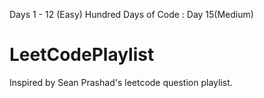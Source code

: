 Days 1 - 12 (Easy)
Hundred Days of Code : Day 15(Medium)
# LeetCodePlaylist
Inspired by Sean Prashad's leetcode question playlist.
